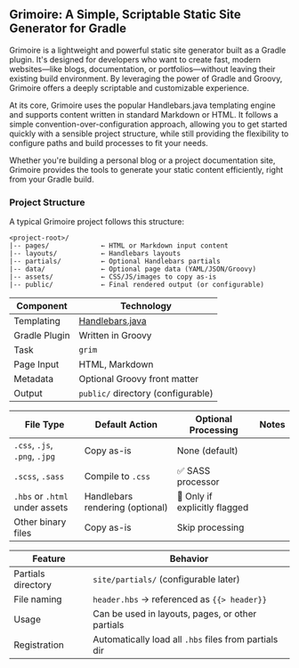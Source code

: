 ## Grimoire: A Simple, Scriptable Static Site Generator for Gradle

Grimoire is a lightweight and powerful static site generator built as a Gradle plugin. It's designed for developers who want to create fast, modern websites—like blogs, documentation, or portfolios—without leaving their existing build environment. By leveraging the power of Gradle and Groovy, Grimoire offers a deeply scriptable and customizable experience.

At its core, Grimoire uses the popular Handlebars.java templating engine and supports content written in standard Markdown or HTML. It follows a simple convention-over-configuration approach, allowing you to get started quickly with a sensible project structure, while still providing the flexibility to configure paths and build processes to fit your needs.

Whether you're building a personal blog or a project documentation site, Grimoire provides the tools to generate your static content efficiently, right from your Gradle build.

### Project Structure

A typical Grimoire project follows this structure:
```
<project-root>/ 
|-- pages/             ← HTML or Markdown input content
|-- layouts/           ← Handlebars layouts
|-- partials/          ← Optional Handlebars partials
|-- data/              ← Optional page data (YAML/JSON/Groovy)
|-- assets/            ← CSS/JS/images to copy as-is
|-- public/            ← Final rendered output (or configurable)
```

| Component     | Technology                                                   |
| ------------- |--------------------------------------------------------------|
| Templating    | [Handlebars.java](https://github.com/jknack/handlebars.java) |
| Gradle Plugin | Written in Groovy                                            |
| Task          | `grim`                                                       |
| Page Input    | HTML, Markdown                                               |
| Metadata      | Optional Groovy  front matter                                |
| Output        | `public/` directory (configurable)                           |

| File Type                      | Default Action                  | Optional Processing           | Notes |
| ------------------------------ | ------------------------------- | ----------------------------- | ----- |
| `.css`, `.js`, `.png`, `.jpg`  | Copy as-is                      | None (default)                |       |
| `.scss`, `.sass`               | Compile to `.css`               | ✅ SASS processor              |       |
| `.hbs` or `.html` under assets | Handlebars rendering (optional) | 🔶 Only if explicitly flagged |       |
| Other binary files             | Copy as-is                      | Skip processing               |       |

| Feature            | Behavior                                              |
| ------------------ | ----------------------------------------------------- |
| Partials directory | `site/partials/` (configurable later)                 |
| File naming        | `header.hbs` → referenced as `{{> header}}`           |
| Usage              | Can be used in layouts, pages, or other partials      |
| Registration       | Automatically load all `.hbs` files from partials dir |
